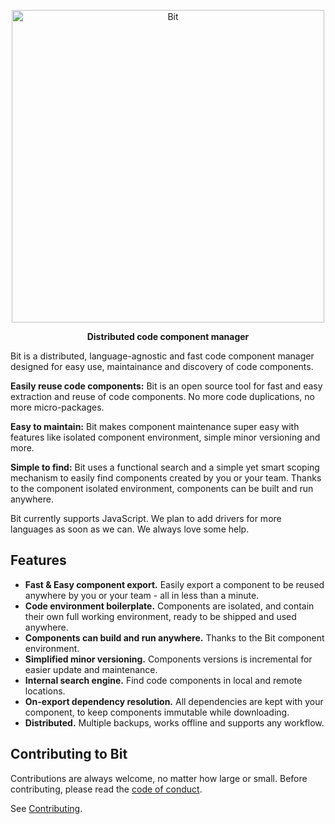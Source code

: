<p align="center">
  <a href="https://bitsrc.io/">
    <img alt="Bit" src="https://s29.postimg.org/q9flqqoif/cover_github_1.png" width="500">
  </a>
</p>

<p align="center">
<b>Distributed code component manager</b>
</p>

Bit is a distributed, language-agnostic and fast code component manager designed for easy use, maintainance and discovery of code components.

**Easily reuse code components:** Bit is an open source tool for fast and easy extraction and reuse of code components. No more code duplications, no more micro-packages.

**Easy to maintain:** Bit makes component maintenance super easy with features like isolated component environment, simple minor versioning and more.

**Simple to find:** Bit uses a functional search and a simple yet smart scoping mechanism to easily find components created by you or your team. Thanks to the component isolated environment, components can be built and run anywhere.

Bit currently supports JavaScript. We plan to add drivers for more languages as soon as we can. We always love some help.

## Features

* **Fast & Easy component export.** Easily export a component to be reused anywhere by you or your team - all in less than a minute.
* **Code environment boilerplate.** Components are isolated, and contain their own full working environment, ready to be shipped and used anywhere.
* **Components can build and run anywhere.** Thanks to the Bit component environment. 
* **Simplified minor versioning.** Components versions is incremental for easier update and maintenance.
* **Internal search engine.** Find code components in local and remote locations.
* **On-export dependency resolution.** All dependencies are kept with your component, to keep components immutable while downloading.
* **Distributed.** Multiple backups, works offline and supports any workflow.

## Contributing to Bit

Contributions are always welcome, no matter how large or small. Before contributing, please read the [code of conduct](CODE_OF_CONDUCT.md).

See [Contributing](CONTRIBUTING.md).
